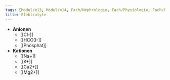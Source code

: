 ```yaml
---
tags: [Modul/m13, Modul/m14, Fach/Nephrologie, Fach/Physiologie, Fach/Biochemie/Molekül]
title: Elektrolyte
---
```

- **Anionen**
	- [[Cl-]]
	- [[HCO3-]]
	- [[Phosphat]]
- **Kationen**
	- [[Na+]]
	- [[K+]]
	- [[Ca2+]]
	- [[Mg2+]]